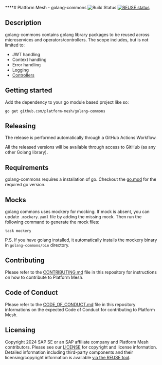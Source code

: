 ****# Platform Mesh - golang-commons
![Build Status](https://github.com/platform-mesh/golang-commons/actions/workflows/pipeline.yml/badge.svg)
[![REUSE status](
https://api.reuse.software/badge/github.com/platform-mesh/golang-commons)](https://api.reuse.software/info/github.com/platform-mesh/golang-commons)
## Description

golang-commons contains golang library packages to be reused across microservices and operators/controllers. The scope includes, but is not limited to:

- JWT handling
- Context handling
- Error handling
- Logging
- [Controllers](./controller/README.md)


## Getting started

Add the dependency to your go module based project like so:

```
go get github.com/platform-mesh/golang-commons
```

## Releasing

The release is performed automatically through a GitHub Actions Workflow.

All the released versions will be available through access to GitHub (as any other Golang library).

## Requirements

golang-commons requires a installation of go. Checkout the [go.mod](go.mod) for the required go version.

## Mocks

golang commons uses mockery for mocking. If mock is absent, you can update `.mockery.yaml` file by adding the missing mock. Then run the following command to generate the mock files:
```
task mockery
``` 
P.S. If you have golang installed, it automatically installs the mockery binary in `golang-commons/bin` directory.

## Contributing

Please refer to the [CONTRIBUTING.md](CONTRIBUTING.md) file in this repository for instructions on how to contribute to Platform Mesh.

## Code of Conduct

Please refer to the [CODE_OF_CONDUCT.md](CODE_OF_CONDUCT.md) file in this repository informations on the expected Code of Conduct for contributing to Platform Mesh.

## Licensing

Copyright 2024 SAP SE or an SAP affiliate company and Platform Mesh contributors. Please see our [LICENSE](LICENSE) for copyright and license information. Detailed information including third-party components and their licensing/copyright information is available [via the REUSE tool](https://api.reuse.software/info/github.com/platform-mesh/golang-commons).
